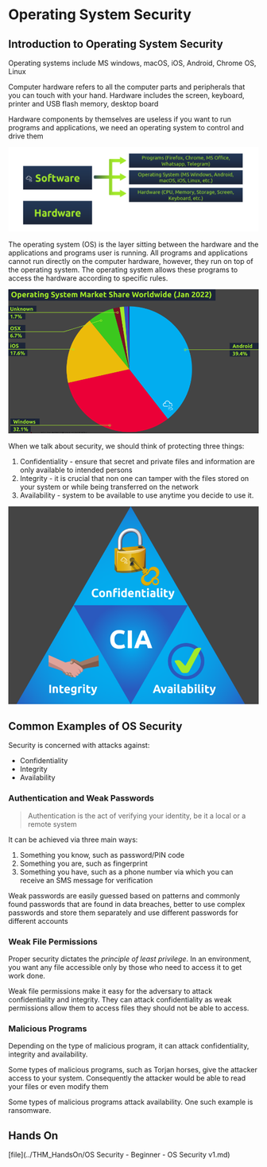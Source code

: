 Operating System Security
========================


## Introduction to Operating System Security

Operating systems include MS windows, macOS, iOS, Android, Chrome OS, Linux

Computer hardware refers to all the computer parts and peripherals that you can touch with your hand. Hardware includes the screen, keyboard, printer and USB flash memory, desktop board

Hardware components by themselves are useless if you want to run programs and applications, we need an operating system to control and drive them

![programs-communication](../../media/qownnotes-media-CwDigu.png)


The operating system (OS) is the layer sitting between the hardware and the applications and programs user is running.
All programs and applications cannot run directly on the computer hardware, however, they run on top of the operating system. The operating system allows these programs to access the hardware according to specific rules.

![OS-market-share(jan '22)](../../media/qownnotes-media-scaRfk.png)


When we talk about security, we should think of protecting three things:
1. Confidentiality - ensure that secret and private files and information are only available to intended persons
2. Integrity - it is crucial that non one can tamper with the files stored on your system or while being transferred on the network
3. Availability - system to be available to use anytime you decide to use it.

![CIA- triad](../../media/qownnotes-media-aulOeL.png)


## Common Examples of OS Security

Security is concerned with attacks against:
- Confidentiality
- Integrity
- Availability

### Authentication and Weak Passwords
> Authentication is the act of verifying your identity, be it a local or a remote system

It can be achieved via three main ways:
1. Something you know, such as password/PIN code
2. Something you are, such as fingerprint
3. Something you have, such as a phone number via which you can receive an SMS message for verification

Weak passwords are easily guessed based on patterns and commonly found passwords that are found in data breaches, better to use complex passwords and store them separately and use different passwords for different accounts


### Weak File Permissions

Proper security dictates the _principle of least privilege_. In an environment, you want any file accessible only by those who need to access it to get work done.

Weak file permissions make it easy for the adversary to attack confidentiality and integrity. They can attack confidentiality as weak permissions allow them to access files they should not be able to access.

### Malicious Programs

Depending on the type of malicious program, it can attack confidentiality, integrity and availability.

Some types of malicious programs, such as Torjan horses, give the attacker access to your system. Consequently the attacker would be able to read your files or even modify them

Some types of malicious programs attack availability. One such example is ransomware.


## Hands On
[file](../THM_HandsOn/OS Security - Beginner - OS Security v1.md)